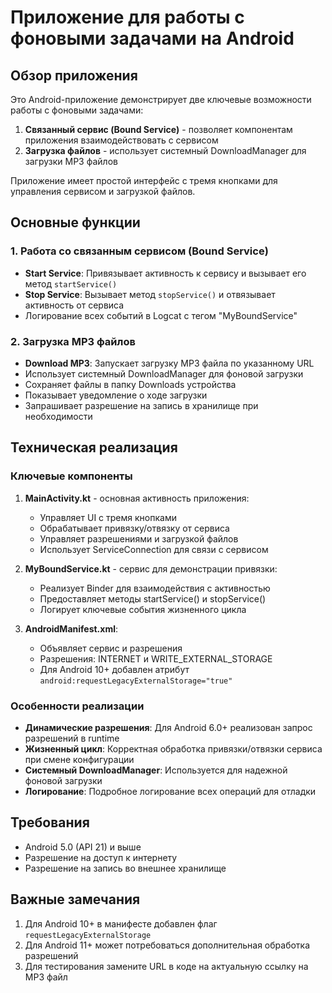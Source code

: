 # Приложение для работы с фоновыми задачами на Android

## Обзор приложения

Это Android-приложение демонстрирует две ключевые возможности работы с фоновыми задачами:
1. **Связанный сервис (Bound Service)** - позволяет компонентам приложения взаимодействовать с сервисом
2. **Загрузка файлов** - использует системный DownloadManager для загрузки MP3 файлов

Приложение имеет простой интерфейс с тремя кнопками для управления сервисом и загрузкой файлов.

## Основные функции

### 1. Работа со связанным сервисом (Bound Service)

- **Start Service**: Привязывает активность к сервису и вызывает его метод `startService()`
- **Stop Service**: Вызывает метод `stopService()` и отвязывает активность от сервиса
- Логирование всех событий в Logcat с тегом "MyBoundService"

### 2. Загрузка MP3 файлов

- **Download MP3**: Запускает загрузку MP3 файла по указанному URL
- Использует системный DownloadManager для фоновой загрузки
- Сохраняет файлы в папку Downloads устройства
- Показывает уведомление о ходе загрузки
- Запрашивает разрешение на запись в хранилище при необходимости

## Техническая реализация

### Ключевые компоненты

1. **MainActivity.kt** - основная активность приложения:
    - Управляет UI с тремя кнопками
    - Обрабатывает привязку/отвязку от сервиса
    - Управляет разрешениями и загрузкой файлов
    - Использует ServiceConnection для связи с сервисом

2. **MyBoundService.kt** - сервис для демонстрации привязки:
    - Реализует Binder для взаимодействия с активностью
    - Предоставляет методы startService() и stopService()
    - Логирует ключевые события жизненного цикла

3. **AndroidManifest.xml**:
    - Объявляет сервис и разрешения
    - Разрешения: INTERNET и WRITE_EXTERNAL_STORAGE
    - Для Android 10+ добавлен атрибут `android:requestLegacyExternalStorage="true"`

### Особенности реализации

- **Динамические разрешения**: Для Android 6.0+ реализован запрос разрешений в runtime
- **Жизненный цикл**: Корректная обработка привязки/отвязки сервиса при смене конфигурации
- **Системный DownloadManager**: Используется для надежной фоновой загрузки
- **Логирование**: Подробное логирование всех операций для отладки


## Требования

- Android 5.0 (API 21) и выше
- Разрешение на доступ к интернету
- Разрешение на запись во внешнее хранилище

## Важные замечания

1. Для Android 10+ в манифесте добавлен флаг `requestLegacyExternalStorage`
2. Для Android 11+ может потребоваться дополнительная обработка разрешений
3. Для тестирования замените URL в коде на актуальную ссылку на MP3 файл


